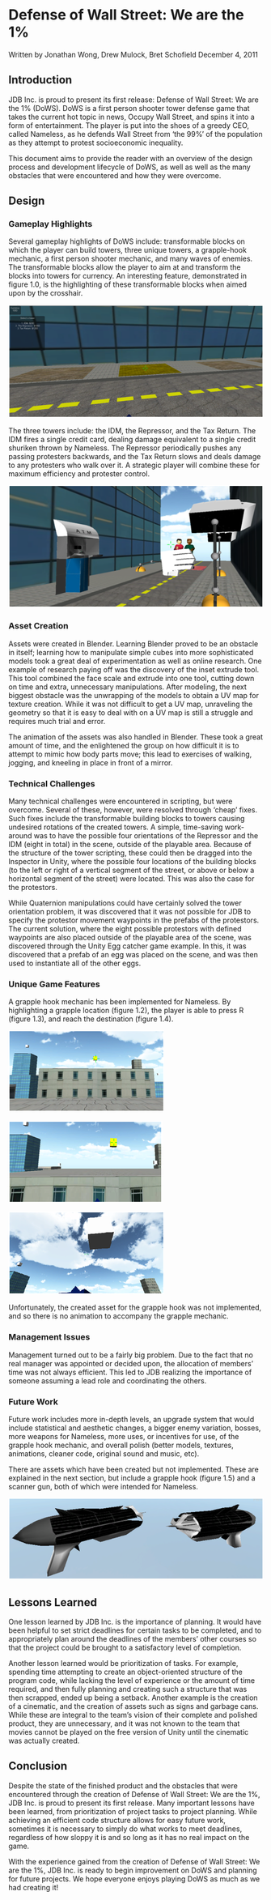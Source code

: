 # Defense of Wall Street: We are the 1%
Written by Jonathan Wong, Drew Mulock, Bret Schofield
December 4, 2011

## Introduction

JDB Inc. is proud to present its first release: Defense of Wall Street: We are the 1% (DoWS).
DoWS is a first person shooter tower defense game that takes the current hot topic in news,
Occupy Wall Street, and spins it into a form of entertainment. The player is put into the shoes of
a greedy CEO, called Nameless, as he defends Wall Street from ‘the 99%’ of the population as
they attempt to protest socioeconomic inequality.

This document aims to provide the reader with an overview of the design process and
development lifecycle of DoWS, as well as well as the many obstacles that were encountered and
how they were overcome.

## Design

### Gameplay Highlights

Several gameplay highlights of DoWS include: transformable blocks on which the player can
build towers, three unique towers, a grapple-hook mechanic, a first person shooter mechanic, and
many waves of enemies. The transformable blocks allow the player to aim at and transform the
blocks into towers for currency. An interesting feature, demonstrated in figure 1.0, is the
highlighting of these transformable blocks when aimed upon by the crosshair.

![](pictures/fig1.png "Figure 1.0 – In the upper left-hand corner of the screen, the player’s currency is displayed, and upon clicking on a transformable building block, a menu appears to select a tower for purchase.")

The three towers include: the IDM, the Repressor, and the Tax Return. The IDM fires a single
credit card, dealing damage equivalent to a single credit shuriken thrown by Nameless. The
Repressor periodically pushes any passing protesters backwards, and the Tax Return slows and
deals damage to any protesters who walk over it. A strategic player will combine these for
maximum efficiency and protester control.

![](pictures/fig2.png "Figure 1.1 (^) Return, while the Repressor ahead allows its adjacent IDM to have two shots in addition to it displacing the protesters.– A player has set two Repressors to push protesters in succession into a Tax Return, maximizing slow and damage from the Tax")


### Asset Creation

Assets were created in Blender. Learning Blender proved to be an obstacle in itself; learning how
to manipulate simple cubes into more sophisticated models took a great deal of experimentation
as well as online research. One example of research paying off was the discovery of the inset
extrude tool. This tool combined the face scale and extrude into one tool, cutting down on time
and extra, unnecessary manipulations. After modeling, the next biggest obstacle was the
unwrapping of the models to obtain a UV map for texture creation. While it was not difficult to
get a UV map, unraveling the geometry so that it is easy to deal with on a UV map is still a
struggle and requires much trial and error.

The animation of the assets was also handled in Blender. These took a great amount of time, and
the enlightened the group on how difficult it is to attempt to mimic how body parts move; this
lead to exercises of walking, jogging, and kneeling in place in front of a mirror.

### Technical Challenges

Many technical challenges were encountered in scripting, but were overcome. Several of these,
however, were resolved through ‘cheap’ fixes. Such fixes include the transformable building
blocks to towers causing undesired rotations of the created towers. A simple, time-saving work-
around was to have the possible four orientations of the Repressor and the IDM (eight in total) in
the scene, outside of the playable area. Because of the structure of the tower scripting, these
could then be dragged into the Inspector in Unity, where the possible four locations of the
building blocks (to the left or right of a vertical segment of the street, or above or below a
horizontal segment of the street) were located. This was also the case for the protestors.


While Quaternion manipulations could have certainly solved the tower orientation problem, it
was discovered that it was not possible for JDB to specify the protestor movement waypoints in
the prefabs of the protestors. The current solution, where the eight possible protestors with
defined waypoints are also placed outside of the playable area of the scene, was discovered
through the Unity Egg catcher game example. In this, it was discovered that a prefab of an egg
was placed on the scene, and was then used to instantiate all of the other eggs.

### Unique Game Features

A grapple hook mechanic has been implemented for Nameless. By highlighting a grapple
location (figure 1.2), the player is able to press R (figure 1.3), and reach the destination (figure
1.4).


![](pictures/fig3.png "Figure 1.2 – The grapple location has been highlighted")

![](pictures/fig4.png "Figure 1.3 – The player is latched on and moving toward the location")

![](pictures/fig5.png "Figure 1.4 – The player has reached the location")


Unfortunately, the created asset for the grapple hook was not implemented, and so there is no
animation to accompany the grapple mechanic.

### Management Issues

Management turned out to be a fairly big problem. Due to the fact that no real manager was
appointed or decided upon, the allocation of members’ time was not always efficient. This led to
JDB realizing the importance of someone assuming a lead role and coordinating the others.

### Future Work

Future work includes more in-depth levels, an upgrade system that would include statistical and
aesthetic changes, a bigger enemy variation, bosses, more weapons for Nameless, more uses, or
incentives for use, of the grapple hook mechanic, and overall polish (better models, textures,
animations, cleaner code, original sound and music, etc).

There are assets which have been created but not implemented. These are explained in the next
section, but include a grapple hook (figure 1.5) and a scanner gun, both of which were intended
for Nameless.

![](pictures/fig6.png "Figure 1.5 – The grapple hook gun that was unfortunately not used due to difficulties implementing rope.")

## Lessons Learned

One lesson learned by JDB Inc. is the importance of planning. It would have been helpful to set
strict deadlines for certain tasks to be completed, and to appropriately plan around the deadlines
of the members’ other courses so that the project could be brought to a satisfactory level of
completion.

Another lesson learned would be prioritization of tasks. For example, spending time attempting
to create an object-oriented structure of the program code, while lacking the level of experience
or the amount of time required, and then fully planning and creating such a structure that was
then scrapped, ended up being a setback. Another example is the creation of a cinematic, and the
creation of assets such as signs and garbage cans. While these are integral to the team’s vision of
their complete and polished product, they are unnecessary, and it was not known to the team that
movies cannot be played on the free version of Unity until the cinematic was actually created.

## Conclusion

Despite the state of the finished product and the obstacles that were encountered through the
creation of Defense of Wall Street: We are the 1%, JDB Inc. is proud to present its first release.
Many important lessons have been learned, from prioritization of project tasks to project
planning. While achieving an efficient code structure allows for easy future work, sometimes it is
necessary to simply do what works to meet deadlines, regardless of how sloppy it is and so long
as it has no real impact on the game.

With the experience gained from the creation of Defense of Wall Street: We are the 1%, JDB Inc.
is ready to begin improvement on DoWS and planning for future projects. We hope everyone
enjoys playing DoWS as much as we had creating it!
